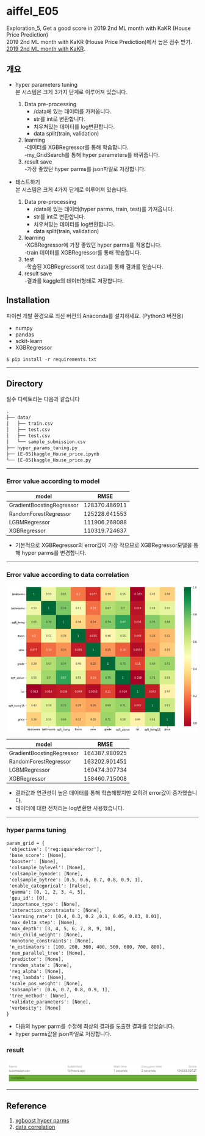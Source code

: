 # aiffel_E05
Exploration_5, Get a good score in 2019 2nd ML month with KaKR (House Price Prediction)  
2019 2nd ML month with KaKR (House Price Prediction)에서 높은 점수 받기.  
[2019 2nd ML month with KaKR](https://www.kaggle.com/c/2019-2nd-ml-month-with-kakr).
  
  
## 개요
- hyper parameters tuning    
    본 시스템은 크게 3가지 단계로 이루어져 있습니다.
    1. Data pre-processing  
        - /data에 있는 데이터를 가져옵니다.
        - str를 int로 변환합니다.
        - 치우쳐있는 데이터를 log변환합니다.
        - data split(train, validation)
    2. learning  
        -데이터를 XGBRegressor를 통해 학습합니다.  
        -my_GridSearch를 통해 hyper parameters를 바꿔줍니다.
    3. result save  
        -가장 좋았던 hyper parms를 json파일로 저장합니다.

- 테스트하기    
    본 시스템은 크게 4가지 단계로 이루어져 있습니다.
    1. Data pre-processing  
        - /data에 있는 데이터(hyper parms, train, test)를 가져옵니다.
        - str를 int로 변환합니다.
        - 치우쳐있는 데이터를 log변환합니다.
        - data split(train, validation)
    2. learning  
        -XGBRegressor에 가장 좋았던 hyper parms를 적용합니다.  
        -train 데이터를 XGBRegressor를 통해 학습합니다.  
    3. test  
        -학습된 XGBRegressor에 test data를 통해 결과를 얻습니다.  
    4. result save  
        -결과를 kaggle의 데이터형태로 저장합니다.


## Installation
파이썬 개발 환경으로 최신 버전의 Anaconda를 설치하세요. (Python3 버전용)
* numpy
* pandas
* sckit-learn
* XGBRegressor

```
$ pip install -r requirements.txt
```

------------
## Directory
필수 디렉토리는 다음과 같습니다
```
.
├── data/
│   ├── train.csv
│   ├── test.csv
│   ├── test.csv
│   └── sample_submission.csv
├── hyper_params_tuning.py
├── [E-05]kaggle_House_price.ipynb
└── [E-05]kaggle_House_price.py
```

------------
### Error value according to model
| model | RMSE |
| --- | --- |
| GradientBoostingRegressor | 128370.486911 |
| RandomForestRegressor | 125228.641553 |
| LGBMRegressor | 111906.268088 |
| XGBRegressor | 110319.724637 |
- 기본적으로 XGBRegressor의 error값이 가장 작으므로 XGBRegressor모델을 통해 hyper parms를 변경합니다.   

-----
### Error value according to data correlation
    
![data_corr](./imgs/data_corr.png)
    
| model | RMSE |
| --- | --- |
| GradientBoostingRegressor | 164387.980925 |
| RandomForestRegressor | 163202.901451 |
| LGBMRegressor | 160474.307734 |
| XGBRegressor | 158460.715008 |
- 결과값과 연관성이 높은 데이터를 통해 학습해봤지만 오히려 error값이 증가했습니다.     
- 데이터에 대한 전처리는 log변환만 사용했습니다.      

-----
### hyper parms tuning
    
```
param_grid = {
 'objective': ['reg:squarederror'],
 'base_score': [None],
 'booster': [None],
 'colsample_bylevel': [None],
 'colsample_bynode': [None],
 'colsample_bytree': [0.5, 0.6, 0.7, 0.8, 0.9, 1],
 'enable_categorical': [False],
 'gamma': [0, 1, 2, 3, 4, 5],
 'gpu_id': [0],
 'importance_type': [None],
 'interaction_constraints': [None],
 'learning_rate': [0.4, 0.3, 0.2 ,0.1, 0.05, 0.03, 0.01],
 'max_delta_step': [None],
 'max_depth': [3, 4, 5, 6, 7, 8, 9, 10],
 'min_child_weight': [None],
 'monotone_constraints': [None],
 'n_estimators': [100, 200, 300, 400, 500, 600, 700, 800],
 'num_parallel_tree': [None],
 'predictor': [None],
 'random_state': [None],
 'reg_alpha': [None],
 'reg_lambda': [None],
 'scale_pos_weight': [None],
 'subsample': [0.6, 0.7, 0.8, 0.9, 1],
 'tree_method': [None],
 'validate_parameters': [None],
 'verbosity': [None]
}
```
- 다음의 hyper parm를 수정해 최상의 결과를 도출한 결과를 얻었습니다.  
- hyper parms값을 json파일로 저장합니다.  
  
### result

![result](./imgs/result.png)


------------
## Reference
1. [xgboost hyper parms](https://towardsdatascience.com/xgboost-fine-tune-and-optimize-your-model-23d996fab663)
2. [data correlation](https://velog.io/@jaehyeong/Kaggle-%EB%B3%B4%EC%8A%A4%ED%84%B4-%EC%A3%BC%ED%83%9D-%EA%B0%80%EA%B2%A9-%EC%98%88%EC%B8%A1House-Prices-Advanced-Regression-Techniques#2-feature-selection---variables-of-corrleation--03)